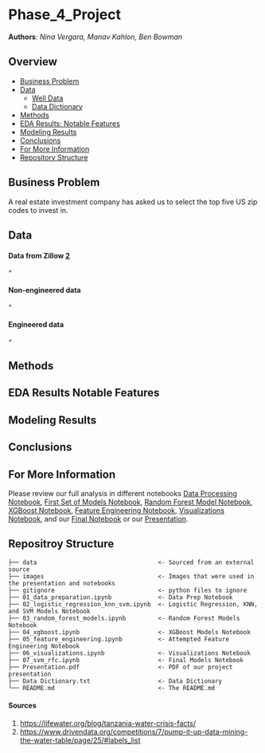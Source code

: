 # Phase_4_Project
 
**Authors**: *Nina Vergara, Manav Kahlon, Ben Bowman*
  
## Overview
- [Business Problem](#Business-Problem)
- [Data](#Data)
   - [Well Data](./data)
   - [Data Dictionary](./Data_Dictionary.txt)
- [Methods](#Methods)
- [EDA Results: Notable Features](#EDA-Results-Notable-Features) 
- [Modeling Results](#Modeling-Results)
- [Conclusions](#Conclusions)
- [For More Information](#For-More-Information)
- [Repository Structure](#Repositroy-Structure)
  

## Business Problem
A real estate investment company has asked us to select the top five US zip codes to invest in.  
 
## Data


 #### Data from Zillow [2](#sources)
    * 
 #### Non-engineered data
    * 
 #### Engineered data
    * 
   
    
    
## Methods
 

    
## EDA Results Notable Features



 
## Modeling Results



  
    
## Conclusions


    
    
## For More Information
Please review our full analysis in different notebooks [Data Processing Notebook](./01_data_preparation.ipynb), [First Set of Models Notebook](./02_logistic_regression_knn_svm.ipynb), [Random Forest Model Notebook](./03_random_forest_models.ipynb), [XGBoost Notebook](./04_xgboost.ipynb), [Feature Engineering Notebook](./05_feature_engineering.ipynb), [Visualizations Notebook](./06_visualizations.ipynb), and our [Final Notebook](./07_svm_rfc.ipynb) or our [Presentation](./Presentation.pdf).    
    
## Repositroy Structure
 ```
├── data                                  <- Sourced from an external source
├── images                                <- Images that were used in the presentation and notebooks                                           
├── gitignore                             <- python files to ignore 
├── 01_data_preparation.ipynb             <- Data Prep Notebook
├── 02_logistic_regression_knn_svm.ipynb  <- Logistic Regression, KNN, and SVM Models Notebook
├── 03_random_forest_models.ipynb         <- Random Forest Models Notebook
├── 04_xgboost.ipynb                      <- XGBoost Models Notebook
├── 05_feature_engineering.ipynb          <- Attempted Feature Engineering Notebook
├── 06_visualizations.ipynb               <- Visualizations Notebook
├── 07_svm_rfc.ipynb                      <- Final Models Notebook
├── Presentation.pdf                      <- PDF of our project presentation  
├── Data Dictionary.txt                   <- Data Dictionary
└── README.md                             <- The README.md

```
#### Sources
1) https://lifewater.org/blog/tanzania-water-crisis-facts/
2) https://www.drivendata.org/competitions/7/pump-it-up-data-mining-the-water-table/page/25/#labels_list
